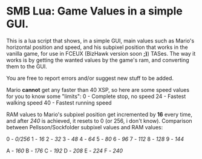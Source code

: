 # SMB Lua: Game Values in a simple GUI.
This is a lua script that shows, in a simple GUI, main values such as Mario's horizontal position and speed, and his subpixel position that works in the vanilla game, for use in FCEUX (BizHawk version soon **;)**) TASes. The way it works is by getting the wanted values by the game's ram, and converting them to the GUI.

You are free to report errors and/or suggest new stuff to be added.

Mario **cannot** get any faster than 40 XSP, so here are some speed values for you to know some "limits":
0  - Complete stop, no speed
24 - Fastest walking speed
40 - Fastest running speed

RAM values to Mario's subpixel position get incremented by **16** every time, and after *240* is achieved, it resets to 0 (or 256, i don't know).
Comparison between Pellsson/Sockfolder subpixel values and RAM values:

0 - *0/256*
1 - *16*
2 - *32*
3 - *48*
4 - *64*
5 - *80*
6 - *96*
7 - *112*
8 - *128*
9 - *144*

A - *160*
B - *176*
C - *192*
D - *208*
E - *224*
F - *240*
